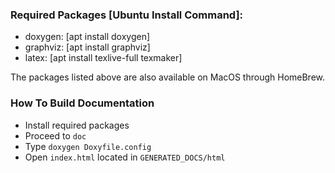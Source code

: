 ### Required Packages [Ubuntu Install Command]:  
- doxygen: [apt install doxygen]  
- graphviz: [apt install graphviz]  
- latex: [apt install texlive-full texmaker]

The packages listed above are also available on MacOS through HomeBrew.  

### How To Build Documentation
- Install required packages  
- Proceed to `doc`  
- Type `doxygen Doxyfile.config`
- Open `index.html` located in `GENERATED_DOCS/html`  

